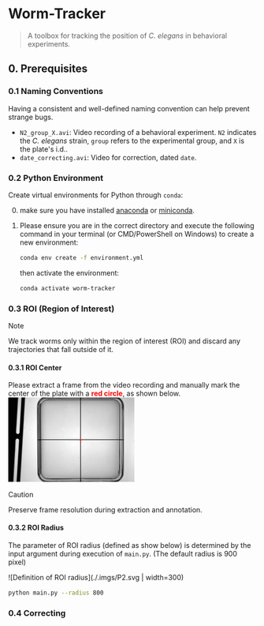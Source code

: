 # Worm-Tracker

> A toolbox for tracking the position of *C. elegans* in behavioral experiments.



## 0. Prerequisites

### 0.1 Naming Conventions 

Having a consistent and well-defined naming convention can help prevent strange bugs.

- `N2_group_X.avi`: Video recording of a behavioral experiment. `N2` indicates the *C. elegans* strain, `group` refers to the experimental group, and `X` is the plate's i.d..
- `date_correcting.avi`: Video for correction, dated `date`.

### 0.2 **Python Environment**

Create virtual environments for Python through `conda`: 

0. make sure you have installed [anaconda](https://anaconda.com/) or [miniconda](https://www.anaconda.com/docs/getting-started/miniconda/main). 

1. Please ensure you are in the correct directory and execute the following command in your terminal (or CMD/PowerShell on Windows) to create a new environment:
   ```bash
   conda env create -f environment.yml
   ```

   then activate the environment:

   ```bash
   conda activate worm-tracker
   ```

### 0.3 ROI (Region of Interest)

> [!note]
>
> We track worms only within the region of interest (ROI) and discard any trajectories that fall outside of it.

#### 0.3.1 ROI Center

Please extract a frame from the video recording and manually mark the center of the plate with a <span style="color:red; font-weight:bold">red circle</span>, as shown below. 
<img src="./.imgs/ROI_Center.png" style="zoom:25%;" alt="ROI center" />

> [!caution]
>
> Preserve frame resolution during extraction and annotation.

#### 0.3.2 ROI Radius

The parameter of ROI radius (defined as show below) is determined by the input argument during execution of `main.py`. (The default radius is 900 pixel)

![Definition of ROI radius](./.imgs/P2.svg | width=300)



```bash
python main.py --radius 800
```





### 0.4 Correcting



